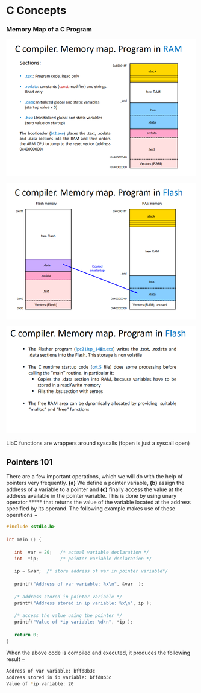 # C Concepts

### Memory Map of a C Program

![memory_map](./screenshots/memory_map.png)



![memory_map2](./screenshots/memory_map2.png)



![memory_map3](./screenshots/memory_map3.png)

LibC functions are wrappers around syscalls (fopen is just a syscall open)



## Pointers 101

There are a few important operations, which we will do with the help of pointers very frequently. **(a)** We define a pointer variable, **(b)** assign the address of a variable to a pointer and **(c)** finally access the value at the address available in the pointer variable. This is done by using unary operator ***** that returns the value of the variable located at the address specified by its operand. The following example makes use of these operations −

```c
#include <stdio.h>

int main () {

   int  var = 20;   /* actual variable declaration */
   int  *ip;        /* pointer variable declaration */

   ip = &var;  /* store address of var in pointer variable*/

   printf("Address of var variable: %x\n", &var  );

   /* address stored in pointer variable */
   printf("Address stored in ip variable: %x\n", ip );

   /* access the value using the pointer */
   printf("Value of *ip variable: %d\n", *ip );

   return 0;
}
```

When the above code is compiled and executed, it produces the following result −

```bash
Address of var variable: bffd8b3c
Address stored in ip variable: bffd8b3c
Value of *ip variable: 20
```

